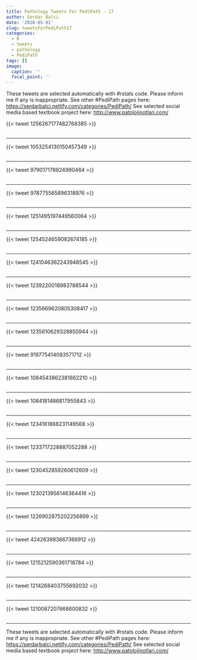 ```yaml
---
title: Pathology Tweets For PediPath - 17
author: Serdar Balci
date: '2020-05-01'
slug: tweetsForPediPath17
categories:
  - R
  - tweets
  - pathology
  - PediPath
tags: []
image:
  caption: ''
  focal_point: ''
---
```



These tweets are selected automatically with #rstats code. Please inform me if any is inappropriate.
See other #PediPath pages here: https://serdarbalci.netlify.com/categories/PediPath/ 
See selected social media based textbook project here: http://www.patolojinotlari.com/

{{< tweet 1256267177482768385 >}}
<br>
<br>
<hr>
{{< tweet 1053254130150457349 >}}
<br>
<br>
<hr>
{{< tweet 979017178924990464 >}}
<br>
<br>
<hr>
{{< tweet 978775565896318976 >}}
<br>
<br>
<hr>
{{< tweet 1251495197449560064 >}}
<br>
<br>
<hr>
{{< tweet 1254524659082674185 >}}
<br>
<br>
<hr>
{{< tweet 1241046362243948545 >}}
<br>
<br>
<hr>
{{< tweet 1239220018983788544 >}}
<br>
<br>
<hr>
{{< tweet 1235669620805308417 >}}
<br>
<br>
<hr>
{{< tweet 1235610629328850944 >}}
<br>
<br>
<hr>
{{< tweet 919775414083571712 >}}
<br>
<br>
<hr>
{{< tweet 1084543862381662210 >}}
<br>
<br>
<hr>
{{< tweet 1084181486817955843 >}}
<br>
<br>
<hr>
{{< tweet 1234161888231149568 >}}
<br>
<br>
<hr>
{{< tweet 1233717228887052288 >}}
<br>
<br>
<hr>
{{< tweet 1230452859260612609 >}}
<br>
<br>
<hr>
{{< tweet 1230213956146364416 >}}
<br>
<br>
<hr>
{{< tweet 1226902875202256899 >}}
<br>
<br>
<hr>
{{< tweet 424263993667366912 >}}
<br>
<br>
<hr>
{{< tweet 1215212590361718784 >}}
<br>
<br>
<hr>
{{< tweet 1214268403755692032 >}}
<br>
<br>
<hr>
{{< tweet 1210087207668600832 >}}
<br>
<br>
<hr>


These tweets are selected automatically with #rstats code. Please inform me if any is inappropriate.
See other #PediPath pages here: https://serdarbalci.netlify.com/categories/PediPath/ 
See selected social media based textbook project here: http://www.patolojinotlari.com/
